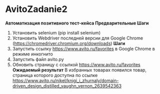# AvitoZadanie2
**Автоматизация позитивного тест-кейса
Предварительные Шаги**
1. Установить selenium (pip install selenium)
2. Установить Webdriver последней версии для Google Chrome (https://chromedriver.chromium.org/downloads)
**Шаги**
1. Запустить ссылку https://www.avito.ru/favorites в Google Chrome в режиме инкогнито
2. Запустить файл avito.py
3. Обновить страницу с ссылкой https://www.avito.ru/favorites
**Ожидаемый результат**
В избранных товарах появился товар, страница которого доступна по ссылке https://www.avito.ru/nikel/knigi_i_zhurnaly/domain-driven_design_distilled_vaughn_vernon_2639542363
